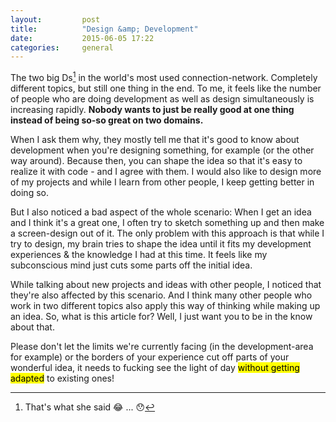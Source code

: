 ```yaml
---
layout:         post
title:          "Design &amp; Development"
date:           2015-06-05 17:22
categories:     general
---
```


The two big Ds[^1] in the world's most used connection-network. Completely different topics, but still one thing in the end. To me, it feels like the number of people who are doing development as well as design simultaneously is increasing rapidly. **Nobody wants to just be really good at one thing instead of being so-so great on two domains.**

When I ask them why, they mostly tell me that it's good to know about development when you're designing something, for example (or the other way around). Because then, you can shape the idea so that it's easy to realize it with code - and I agree with them. I would also like to design more of my projects and while I learn from other people, I keep getting better in doing so.

But I also noticed a bad aspect of the whole scenario: When I get an idea and I think it's a great one, I often try to sketch something up and then make a screen-design out of it. The only problem with this approach is that while I try to design, my brain tries to shape the idea until it fits my development experiences & the knowledge I had at this time. It feels like my subconscious mind just cuts some parts off the initial idea.

While talking about new projects and ideas with other people, I noticed that they're also affected by this scenario. And I think many other people who work in two different topics also apply this way of thinking while making up an idea. So, what is this article for? Well, I just want you to be in the know about that.

Please don't let the limits we're currently facing (in the development-area for example) or the borders of your experience cut off parts of your wonderful idea, it needs to fucking see the light of day <mark>without getting adapted</mark> to existing ones!

[^1]: That's what she said 😂 ... 😯
